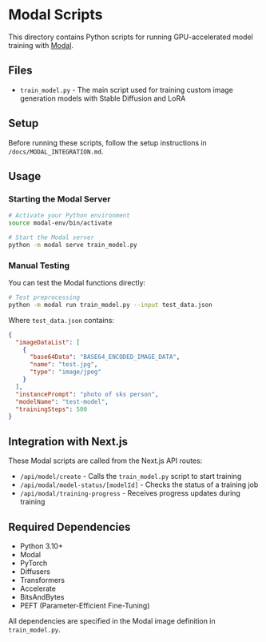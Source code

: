 # Modal Scripts

This directory contains Python scripts for running GPU-accelerated model training with [Modal](https://modal.com/).

## Files

- `train_model.py` - The main script used for training custom image generation models with Stable Diffusion and LoRA

## Setup

Before running these scripts, follow the setup instructions in `/docs/MODAL_INTEGRATION.md`.

## Usage

### Starting the Modal Server

```bash
# Activate your Python environment
source modal-env/bin/activate

# Start the Modal server
python -m modal serve train_model.py
```

### Manual Testing

You can test the Modal functions directly:

```bash
# Test preprocessing
python -m modal run train_model.py --input test_data.json
```

Where `test_data.json` contains:

```json
{
  "imageDataList": [
    {
      "base64Data": "BASE64_ENCODED_IMAGE_DATA",
      "name": "test.jpg",
      "type": "image/jpeg"
    }
  ],
  "instancePrompt": "photo of sks person",
  "modelName": "test-model",
  "trainingSteps": 500
}
```

## Integration with Next.js

These Modal scripts are called from the Next.js API routes:

- `/api/model/create` - Calls the `train_model.py` script to start training
- `/api/modal/model-status/[modelId]` - Checks the status of a training job
- `/api/modal/training-progress` - Receives progress updates during training

## Required Dependencies

- Python 3.10+
- Modal
- PyTorch
- Diffusers
- Transformers
- Accelerate
- BitsAndBytes
- PEFT (Parameter-Efficient Fine-Tuning)

All dependencies are specified in the Modal image definition in `train_model.py`. 